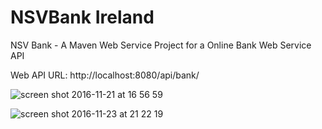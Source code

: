 # NSVBank Ireland
NSV Bank - A Maven Web Service Project for a Online Bank Web Service API

Web API URL: http://localhost:8080/api/bank/

![screen shot 2016-11-21 at 16 56 59](https://cloud.githubusercontent.com/assets/5924811/20492256/f34972c0-b00b-11e6-83e9-e13cb83260ad.png)

![screen shot 2016-11-23 at 21 22 19](https://cloud.githubusercontent.com/assets/5924811/20579352/1a122820-b1c4-11e6-9bd9-92e49cf9a6c4.png)
